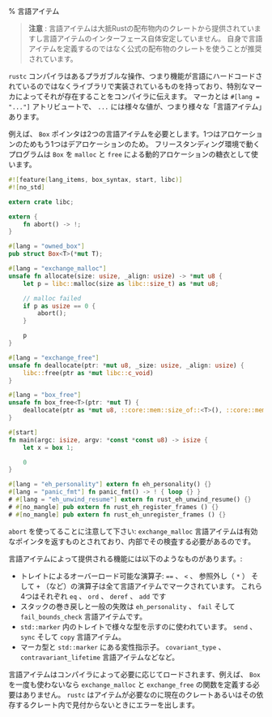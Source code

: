 % 言語アイテム
<!-- % Lang items -->

<!-- &gt; **Note**: lang items are often provided by crates in the Rust distribution, -->
<!-- &gt; and lang items themselves have an unstable interface. It is recommended to use -->
<!-- &gt; officially distributed crates instead of defining your own lang items. -->
> **注意** : 言語アイテムは大抵Rustの配布物内のクレートから提供されていますし言語アイテムのインターフェース自体安定していません。
> 自身で言語アイテムを定義するのではなく公式の配布物のクレートを使うことが推奨されています。

<!-- The `rustc` compiler has certain pluggable operations, that is, -->
<!-- functionality that isn't hard-coded into the language, but is -->
<!-- implemented in libraries, with a special marker to tell the compiler -->
<!-- it exists. The marker is the attribute `#[lang = "..."]` and there are -->
<!-- various different values of `...`, i.e. various different 'lang -->
<!-- items'. -->
`rustc` コンパイラはあるプラガブルな操作、つまり機能が言語にハードコードされているのではなくライブラリで実装されているものを持っており、特別なマーカによってそれが存在することをコンパイラに伝えます。
マーカとは `#[lang = "..."]` アトリビュートで、 `...` には様々な値が、つまり様々な「言語アイテム」あります。

<!-- For example, `Box` pointers require two lang items, one for allocation -->
<!-- and one for deallocation. A freestanding program that uses the `Box` -->
<!-- sugar for dynamic allocations via `malloc` and `free`: -->
例えば、 `Box` ポインタは2つの言語アイテムを必要とします。1つはアロケーションのためもう1つはデアロケーションのため。
フリースタンディング環境で動くプログラムは `Box` を `malloc` と `free` による動的アロケーションの糖衣として使います。

```rust
#![feature(lang_items, box_syntax, start, libc)]
#![no_std]

extern crate libc;

extern {
    fn abort() -> !;
}

#[lang = "owned_box"]
pub struct Box<T>(*mut T);

#[lang = "exchange_malloc"]
unsafe fn allocate(size: usize, _align: usize) -> *mut u8 {
    let p = libc::malloc(size as libc::size_t) as *mut u8;

    // malloc failed
    if p as usize == 0 {
        abort();
    }

    p
}

#[lang = "exchange_free"]
unsafe fn deallocate(ptr: *mut u8, _size: usize, _align: usize) {
    libc::free(ptr as *mut libc::c_void)
}

#[lang = "box_free"]
unsafe fn box_free<T>(ptr: *mut T) {
    deallocate(ptr as *mut u8, ::core::mem::size_of::<T>(), ::core::mem::align_of::<T>());
}

#[start]
fn main(argc: isize, argv: *const *const u8) -> isize {
    let x = box 1;

    0
}

#[lang = "eh_personality"] extern fn eh_personality() {}
#[lang = "panic_fmt"] fn panic_fmt() -> ! { loop {} }
# #[lang = "eh_unwind_resume"] extern fn rust_eh_unwind_resume() {}
# #[no_mangle] pub extern fn rust_eh_register_frames () {}
# #[no_mangle] pub extern fn rust_eh_unregister_frames () {}
```

<!-- Note the use of `abort`: the `exchange_malloc` lang item is assumed to -->
<!-- return a valid pointer, and so needs to do the check internally. -->
`abort` を使ってることに注意して下さい: `exchange_malloc` 言語アイテムは有効なポインタを返すものとされており、内部でその検査する必要があるのです。

<!-- Other features provided by lang items include: -->
言語アイテムによって提供される機能には以下のようなものがあります。:

<!-- - overloadable operators via traits: the traits corresponding to the -->
<!--   `==`, `<`, dereferencing (`*`) and `+` (etc.) operators are all -->
<!--   marked with lang items; those specific four are `eq`, `ord`, -->
<!--   `deref`, and `add` respectively. -->
<!-- - stack unwinding and general failure; the `eh_personality`, `fail` -->
<!--   and `fail_bounds_checks` lang items. -->
<!-- - the traits in `std::marker` used to indicate types of -->
<!--   various kinds; lang items `send`, `sync` and `copy`. -->
<!-- - the marker types and variance indicators found in -->
<!--   `std::marker`; lang items `covariant_type`, -->
<!--   `contravariant_lifetime`, etc. -->

- トレイトによるオーバーロード可能な演算子: `==` 、 `<` 、 参照外し（ `*` ） そして `+` （など）の演算子は全て言語アイテムでマークされています。
  これら4つはそれぞれ `eq` 、 `ord` 、 `deref` 、 `add` です
- スタックの巻き戻しと一般の失敗は `eh_personality` 、 `fail` そして `fail_bounds_check` 言語アイテムです。
- `std::marker` 内のトレイトで様々な型を示すのに使われています。 `send` 、 `sync` そして `copy` 言語アイテム。
- マーカ型と `std::marker` にある変性指示子。 `covariant_type` 、 `contravariant_lifetime` 言語アイテムなどなど。

<!-- Lang items are loaded lazily by the compiler; e.g. if one never uses -->
<!-- `Box` then there is no need to define functions for `exchange_malloc` -->
<!-- and `exchange_free`. `rustc` will emit an error when an item is needed -->
<!-- but not found in the current crate or any that it depends on. -->
言語アイテムはコンパイラによって必要に応じてロードされます、例えば、 `Box` を一度も使わないなら `exchange_malloc` と `exchange_free` の関数を定義する必要はありません。
`rustc` はアイテムが必要なのに現在のクレートあるいはその依存するクレート内で見付からないときにエラーを出します。
